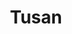 ---
title: "Tusan"
summary: "Tusan is a library for making interpreters and simple compilers"
created: "2025-08-10"
updated: "2025-08-10"
isdoc: true
---